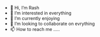 - 👋 Hi, I’m Rash 
- 👀 I’m interested in everything 
- 🌱 I’m currently enjoying
- 💞️ I’m looking to collaborate on evrything
- 📫 How to reach me .....

<!---
rasheed8123/rasheed8123 is a ✨ special ✨ repository because its `README.md` (this file) appears on your GitHub profile.
You can click the Preview link to take a look at your changes.
--->
